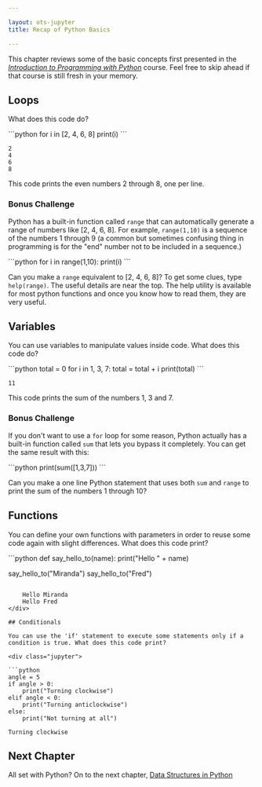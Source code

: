 ```yaml
---

layout: ots-jupyter
title: Recap of Python Basics

---
```


This chapter reviews some of the basic concepts first presented in the [_Introduction to Programming with Python_](http://opentechschool.github.io/python-beginners/) course. Feel free to skip ahead if that course is still fresh in your memory.

## Loops

What does this code do?

<div class="jupyter">
```python
for i in [2, 4, 6, 8]
    print(i)
```

    2
    4
    6
    8
</div>

This code prints the even numbers 2 through 8, one per line.

### Bonus Challenge

Python has a built-in function called `range` that can automatically generate a range of numbers like \[2, 4, 6, 8\]. For example, `range(1,10)` is a sequence of the numbers 1 through 9 (a common but sometimes confusing thing in programming is for the "end" number not to be included in a sequence.)

<div class="jupyter">
```python
for i in range(1,10):
    print(i)
```
</div>

Can you make a `range` equivalent to \[2, 4, 6, 8\]? To get some clues, type `help(range)`. The useful details are near the top. The help utility is available for most python functions and once you know how to read them, they are very useful.


## Variables

You can use variables to manipulate values inside code. What does this code do?

<div class="jupyter">
```python
total = 0
for i in 1, 3, 7:
    total = total + i
print(total)
```

    11
</div>

This code prints the sum of the numbers 1, 3 and 7.

### Bonus Challenge

If you don't want to use a `for` loop for some reason, Python actually has a built-in function called `sum` that lets you bypass it completely. You can get the same result with this:

<div class="jupyter">
```python
print(sum([1,3,7]))
```
</div>

Can you make a one line Python statement that uses both `sum` and `range` to print the sum of the numbers 1 through 10?


## Functions

You can define your own functions with parameters in order to reuse some code again with slight differences. What does this code print?

<div class="jupyter">
```python
def say_hello_to(name):
    print("Hello " + name)

say_hello_to("Miranda")
say_hello_to("Fred")
```

    Hello Miranda
    Hello Fred
</div>

## Conditionals

You can use the 'if' statement to execute some statements only if a condition is true. What does this code print?

<div class="jupyter">

```python
angle = 5
if angle > 0:
    print("Turning clockwise")
elif angle < 0:
    print("Turning anticlockwise")
else:
    print("Not turning at all")

```

    Turning clockwise
</div>


## Next Chapter

All set with Python? On to the next chapter, [Data Structures in Python](data.html)
